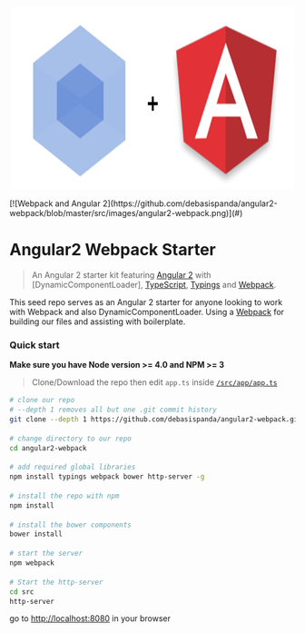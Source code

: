 <p style="text-align:center">
  <a href="https://angularclass.com" target="_blank">
    <img src="https://github.com/debasispanda/angular2-webpack/blob/master/src/images/angular2-webpack.png" alt="Webpack and Angular 2" width="500" height="320"/>
  </a>
</p>
[![Webpack and Angular 2](https://github.com/debasispanda/angular2-webpack/blob/master/src/images/angular2-webpack.png)](#)

# Angular2 Webpack Starter


> An Angular 2 starter kit featuring [Angular 2](https://angular.io) with [DynamicComponentLoader], [TypeScript](http://www.typescriptlang.org/), [Typings](https://github.com/typings/typings) and [Webpack](http://webpack.github.io/).

This seed repo serves as an Angular 2 starter for anyone looking to work with Webpack and also DynamicComponentLoader. Using a [Webpack](http://webpack.github.io/) for building our files and assisting with boilerplate.

### Quick start
**Make sure you have Node version >= 4.0 and NPM >= 3**
> Clone/Download the repo then edit `app.ts` inside [`/src/app/app.ts`](/src/app/app.ts)

```bash
# clone our repo
# --depth 1 removes all but one .git commit history
git clone --depth 1 https://github.com/debasispanda/angular2-webpack.git

# change directory to our repo
cd angular2-webpack

# add required global libraries
npm install typings webpack bower http-server -g

# install the repo with npm
npm install

# install the bower components
bower install

# start the server
npm webpack

# Start the http-server
cd src
http-server

```
go to [http://localhost:8080](http://localhost:8080) in your browser

